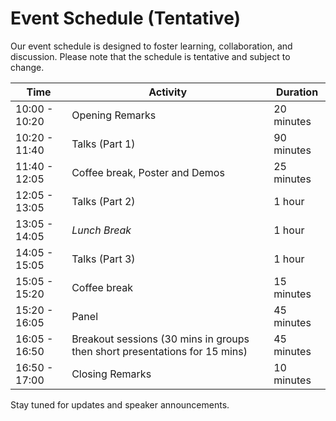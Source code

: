 # Event Schedule (Tentative)

Our event schedule is designed to foster learning, collaboration, and discussion. Please note that the schedule is tentative and subject to change.

| Time          | Activity                                | Duration      |
|---------------|-----------------------------------------|---------------|
| 10:00 - 10:20  | Opening Remarks                         | 20 minutes    |
| 10:20 - 11:40 | Talks (Part 1)                          | 90 minutes        |
| 11:40 - 12:05 | Coffee break, Poster and Demos         | 25 minutes       |
| 12:05 - 13:05  | Talks (Part 2)                          | 1 hour        |
| 13:05 - 14:05   | _Lunch Break_                            | 1 hour        |
| 14:05 - 15:05  | Talks (Part 3)                          | 1 hour        |
| 15:05 - 15:20   | Coffee break                   | 15 minutes    |
| 15:20 - 16:05   | Panel                                   | 45 minutes    |
| 16:05 - 16:50   | Breakout sessions (30 mins in groups then short presentations for 15 mins) | 45 minutes |
| 16:50 - 17:00      | Closing Remarks                         | 10 minutes    |


Stay tuned for updates and speaker announcements.
